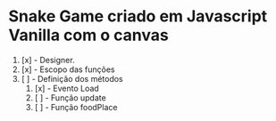 # Snake Game criado em Javascript Vanilla com o canvas 

1. [x] - Designer.
1. [x] - Escopo das funções
1. [ ] - Definição dos métodos
    1.   [x] - Evento Load
    1.   [ ] - Função update
    1.   [ ] - Função foodPlace